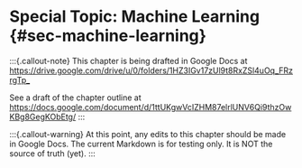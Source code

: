 # Special Topic: Machine Learning {#sec-machine-learning}

:::{.callout-note}
This chapter is being drafted in Google Docs at
<https://drive.google.com/drive/u/0/folders/1HZ3IGv17zUl9t8RxZSl4uOq_FRzrgTp_>

See a draft of the chapter outline at
<https://docs.google.com/document/d/1ttUKgwVcIZHM87elrlUNV6Qi9thzOwKBg8GegKObEtg/>
:::

:::{.callout-warning}
At this point, any edits to this chapter should be made in Google Docs.  The current Markdown is for testing only.  It is NOT the source of truth (yet).
:::
